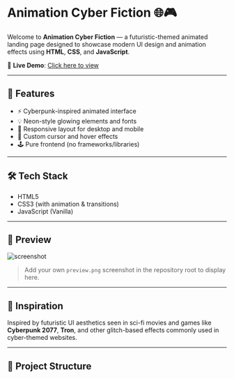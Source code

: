 # Animation Cyber Fiction 🌐🎮

Welcome to **Animation Cyber Fiction** — a futuristic-themed animated landing page designed to showcase modern UI design and animation effects using **HTML**, **CSS**, and **JavaScript**.

🔗 **Live Demo**: [Click here to view](https://trivedishivansh.github.io/Animation-Cyber-fiction/)

---

## 🚀 Features

- ⚡ Cyberpunk-inspired animated interface
- 💡 Neon-style glowing elements and fonts
- 📱 Responsive layout for desktop and mobile
- 🎨 Custom cursor and hover effects
- 🕹️ Pure frontend (no frameworks/libraries)

---

## 🛠️ Tech Stack

- HTML5
- CSS3 (with animation & transitions)
- JavaScript (Vanilla)

---

## 📸 Preview

![screenshot](https://github.com/trivedishivansh/Animation-Cyber-fiction/raw/main/preview.png)

> Add your own `preview.png` screenshot in the repository root to display here.

---

## 🧠 Inspiration

Inspired by futuristic UI aesthetics seen in sci-fi movies and games like **Cyberpunk 2077**, **Tron**, and other glitch-based effects commonly used in cyber-themed websites.

---

## 📁 Project Structure

